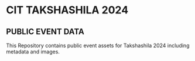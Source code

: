 # CIT TAKSHASHILA 2024

## PUBLIC EVENT DATA

This Repository contains public event assets for Takshashila 2024 including metadata and images.
